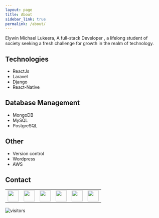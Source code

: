 ```yaml
---
layout: page
title: About
sidebar_link: true
permalink: /about/
---
```


Elywin Michael Lukeera, A full-stack Developer , a lifelong student of society seeking a fresh challenge for growth in the realm of technology.

## Technologies
- ReactJs
- Laravel
- Django
- React-Native

## Database Management
- MongoDB
- MySQL
- PostgreSQL

## Other
- Version control
- Wordpress
- AWS


## Contact

<table ><tr>
<td><a href="https://github.com/elywin"><img src="../svg/github.svg" width="35" height="35"></a></td>

<td><a href="https://gitlab.com/elywin"><img src="../svg/gitlab2.svg" width="35" height="35"></a></td>

<td><a href="https://stackoverflow.com/users/14765694/elywin"><img src="../svg/stack-overflow.svg" width="35" height="35"></a></td>

<td><a href="https://www.linkedin.com/in/elywin-michael-lukeera-0a84ba127"><img src="../svg/linkedin.svg" width="35" height="35"></a></td>

<td><a href="https://twitter.com/ellywinmichael"><img src="../svg/twitter.svg" width="35" height="35"></a></td>
<td><a href="mailto:lukeeraelywin@gmail.com"><img src="../svg/gmail.svg" width="35" height="35"></a></td>
</tr></table>

![visitors](https://visitor-badge.glitch.me/badge?page_id=page.id)
